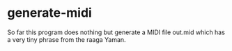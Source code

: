 # generate-midi

So far this program does nothing but generate a MIDI file
out.mid which has a very tiny phrase from the raaga Yaman.